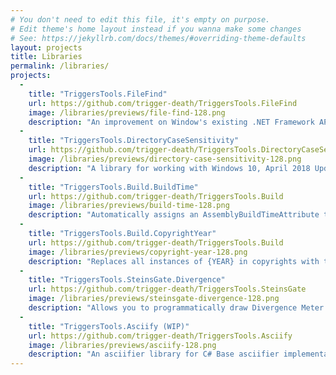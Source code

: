 ```yaml
---
# You don't need to edit this file, it's empty on purpose.
# Edit theme's home layout instead if you wanna make some changes
# See: https://jekyllrb.com/docs/themes/#overriding-theme-defaults
layout: projects
title: Libraries
permalink: /libraries/
projects:
  -
    title: "TriggersTools.FileFind"
    url: https://github.com/trigger-death/TriggersTools.FileFind
    image: /libraries/previews/file-find-128.png
    description: "An improvement on Window's existing .NET Framework API for finding files. Enumeration no longer fails when encountering a secure file. File numeration is a little bit faster. Added support for matching file names by Regex."
  -
    title: "TriggersTools.DirectoryCaseSensitivity"
    url: https://github.com/trigger-death/TriggersTools.DirectoryCaseSensitivity
    image: /libraries/previews/directory-case-sensitivity-128.png
    description: "A library for working with Windows 10, April 2018 Update's addition of per-directory case sensitivity. Although Windows now supports case-sensitive folders, most programs still do not, and will not behave properly when files with matching case-insensitive names exist. Only use DirectoryCaseSensitivity.SetCaseSensitive() when appropriate."
  -
    title: "TriggersTools.Build.BuildTime"
    url: https://github.com/trigger-death/TriggersTools.Build
    image: /libraries/previews/build-time-128.png
    description: "Automatically assigns an AssemblyBuildTimeAttribute to the assembly during the beginning of the build. Build time can be acquired through extension methods such as Assembly.GetBuildTime() with AssemblyBuildTimeExtensions in the namespace TriggersTools.Build. Unlike relying on the linker time, (which already no longer works in .NET Core 1.1 and later), this method guarantees that the build time will be present as long as it was compiled with MSBuild."
  -
    title: "TriggersTools.Build.CopyrightYear"
    url: https://github.com/trigger-death/TriggersTools.Build
    image: /libraries/previews/copyright-year-128.png
    description: "Replaces all instances of {YEAR} in copyrights with the current year. Works with the MSBuild $(Copyright) property and the AssemblyCopyrightAttribute. Assign the $(CopyrightYearAssemblyInfo) property in your project file as your input assembly info file if you're using one different from Properties\\AssemblyInfo.cs. Assembly files are local to $(ProjectDir) unless rooted."
  -
    title: "TriggersTools.SteinsGate.Divergence"
    url: https://github.com/trigger-death/TriggersTools.SteinsGate
    image: /libraries/previews/steinsgate-divergence-128.png
    description: "Allows you to programmatically draw Divergence Meter nixie tubes from the visual novel & anime: Steins;Gate. Divergence uses graphics taken from the Steins;Gate visual novel for drawing the tubes, digits, and decimal point. The rest of the available characters are drawn with the Oslo II font, by Antonio Rodrigues Jr. This font was chosen as it had a similar style as well as perfect aspect ratio for each character."
  -
    title: "TriggersTools.Asciify (WIP)"
    url: https://github.com/trigger-death/TriggersTools.Asciify
    image: /libraries/previews/asciify-128.png
    description: "An asciifier library for C# Base asciifier implementations based off of Spektre's Stack Overflow Post, but with added color capabilities. This project is nowhere near finished and the classes are pretty poorly setup at the moment, but it still works. I would not recommend using this anywhere until it's actually cleaned up."
---
```

